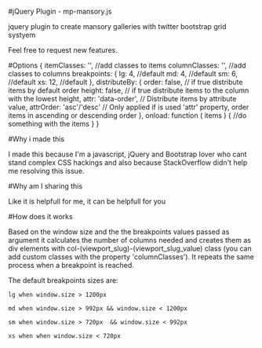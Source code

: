 #jQuery Plugin - mp-mansory.js

jquery plugin to create mansory galleries with twitter bootstrap grid systyem

Feel free to request new features.

#Options
	{
		itemClasses: '', //add classes to items
		columnClasses: '', //add classes to columns
		breakpoints: {
			lg: 4, //default
			md: 4, //default
			sm: 6, //default
			xs: 12, //default
		},
		distributeBy: {
			order: false, // if true distribute items by default order 
			height: false, // if true distribute items to the column with the lowest height,
			attr: 'data-order', // Distribute items by attribute value,
			attrOrder: 'asc'/'desc' // Only applied if is used 'attr' property, order items in ascending or descending order
		},
		onload: function ( items ) {
			//do something with the items
		}
	}


#Why i made this

I made this because I'm a javascript, jQuery and Bootstrap lover who cant stand complex CSS hackings and also because StackOverflow didn't help me resolving this issue.

#Why am I sharing this

Like it is helpfull for me, it can be helpfull for you


#How does it works

Based on the window size and the the breakpoints values passed as argument it calculates the number of columns needed and creates them as div elements with col-(viewport_slug)-(viewport_slug_value) class (you can add custom classes with the property 'columnClasses'). It repeats the same process when a breakpoint is reached.

The default breakpoints sizes are:

	lg when window.size > 1200px
	
	md when window.size > 992px && window.size < 1200px
	
	sm when window.size > 720px  && window.size < 992px
	
	xs when when window.size < 720px

